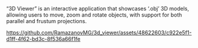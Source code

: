 “3D Viewer” is an interactive application that showcases ‘.obj’ 3D models, allowing users to move, zoom and rotate objects, with support for both parallel and frustum projections.


https://github.com/RamazanovMG/3d_viewer/assets/48622603/c922e5f1-d1ff-4f62-bd3c-8f536a66f1fe

